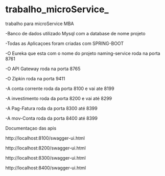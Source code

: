 # trabalho_microService_
trabalho para microService MBA

-Banco de dados utilizado Mysql com a database de nome projeto

-Todas as Aplicaçoes foram criadas com SPRING-BOOT

-O Eureka que esta com o nome do projeto naming-service roda na porta 8761

-O API Gateway roda na porta 8765

-O Zipkin roda na porta 9411

-A conta corrente roda da porta 8100 e vai ate 8199

-A investimento roda da porta 8200 e vai até 8299

-A Pag-Fatura roda da porta 8300 até 8399

-A mov-Conta roda da porta 8400 até 8399



Documentaçao das apis


http://localhost:8100/swagger-ui.html

http://localhost:8200/swagger-ui.html

http://localhost:8300/swagger-ui.html

http://localhost:8400/swagger-ui.html
